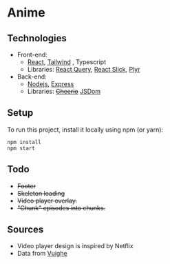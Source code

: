 # Anime

## Technologies

- Front-end:
  - [React](https://github.com/facebook/react), [Tailwind](https://github.com/tailwindlabs/tailwindcss)
    , Typescript
  - Libraries: [React Query](https://github.com/tannerlinsley/react-query), [React Slick](https://github.com/akiran/react-slick), [Plyr](https://github.com/sampotts/plyr)
- Back-end:
  - [Nodejs](https://github.com/nodejs), [Express](https://github.com/expressjs/express)
  - Libraries: <s>[Cheerio](https://github.com/cheeriojs/cheerio)</s> [JSDom](https://github.com/jsdom/jsdom)


## Setup

To run this project, install it locally using npm (or yarn):

```
npm install
npm start
```


## Todo

- <s>Footer</s> 
- <s>Skeleton loading</s> 
- <s>Video player overlay.</s> 
- <s>"Chunk" episodes into chunks.</s> 

## Sources

- Video player design is inspired by Netflix
- Data from [Vuighe](https://vuighe.com)

